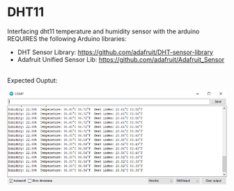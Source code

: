 # DHT11
Interfacing dht11 temperature and humidity sensor with the arduino
<br />
REQUIRES the following Arduino libraries:
- DHT Sensor Library: https://github.com/adafruit/DHT-sensor-library
- Adafruit Unified Sensor Lib: https://github.com/adafruit/Adafruit_Sensor
<br />
Expected Ouptut:
<br />

![alt text](https://github.com/HalbEx-Equinox/DHT11/blob/main/dht11op.PNG?raw=true)
